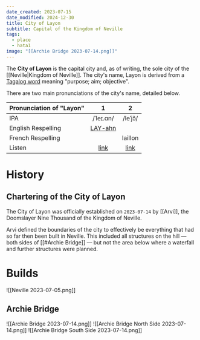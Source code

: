 ```yaml
---
date_created: 2023-07-15
date_modified: 2024-12-30
title: City of Layon
subtitle: Capital of the Kingdom of Neville
tags:
  - place
  - hata1
image: "[[Archie Bridge 2023-07-14.png]]"
---
```


The **City of Layon** is the capital city and, as of writing, the sole city of the [[Neville|Kingdom of Neville]]. The city's name, Layon is derived from a [Tagalog word](https://en.wiktionary.org/wiki/layon#Tagalog) meaning "purpose; aim; objective".

There are two main pronunciations of the city's name, detailed below.

| Pronunciation of "Layon" |                                     1                                      |                                    2                                    |
| :----------------------- | :------------------------------------------------------------------------: | :---------------------------------------------------------------------: |
| IPA                      |                                 /ˈleɪ.ɑn/                                  |                                /leˈjɔ̃/                                 |
| English Respelling       | [LAY-ahn](https://en.wikipedia.org/wiki/Help:Pronunciation_respelling_key) |                                                                         |
| French Respelling        |                                                                            |                                 laillon                                 |
| Listen                   |   [link](http://ipa-reader.xyz/?text=%CB%88le%C9%AA.%C9%91n&voice=Joey)    | [link](http://ipa-reader.xyz/?text=le%CB%88j%C9%94%CC%83&voice=Mathieu) |

# History

## Chartering of the City of Layon

The City of Layon was officially established on `2023-07-14` by [[Arvi]], the Doomslayer Nine Thousand of the Kingdom of Neville.

Arvi defined the boundaries of the city to effectively be everything that had so far then been built in Neville. This included all structures on the hill — both sides of [[#Archie Bridge]] — but not the area below where a waterfall and further structures were planned.

# Builds

![[Neville 2023-07-05.png]]

## Archie Bridge

![[Archie Bridge 2023-07-14.png]]
![[Archie Bridge North Side 2023-07-14.png]]
![[Archie Bridge South Side 2023-07-14.png]]